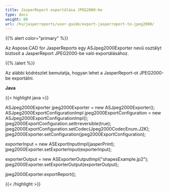 ```yaml
---
title: JasperReport exportálása JPEG2000-be
type: docs
weight: 80
url: /hu/jasperreports/user-guide/export-jasperreport-to-jpeg2000/
---
```


{{% alert color="primary" %}}

Az Aspose.CAD for JasperReports egy ASJpeg2000Exporter nevű osztályt biztosít a JasperReport JPEG2000-be való exportálásához.

{{% /alert %}}

Az alábbi kódrészlet bemutatja, hogyan lehet a JasperReport-ot JPEG2000-be exportálni.

**Java**

{{< highlight java >}}

ASJpeg2000Exporter jpeg2000Exporter = new ASJpeg2000Exporter();
ASJpeg2000ExportConfigurationImpl jpeg2000ExportConfiguration = new ASJpeg2000ExportConfigurationImpl();
jpeg2000ExportConfiguration.setIrreversible(true);
jpeg2000ExportConfiguration.setCodec(Jpeg2000CodecEnum.J2K);
jpeg2000Exporter.setConfiguration(jpeg2000ExportConfiguration);

exporterInput = new ASExportInputImpl(jasperPrint);
jpeg2000Exporter.setExporterInput(exporterInput);

exporterOutput = new ASExporterOutputImpl("shapesExample.jp2");
jpeg2000Exporter.setExporterOutput(exporterOutput);

jpeg2000Exporter.exportReport();

{{< /highlight >}}
